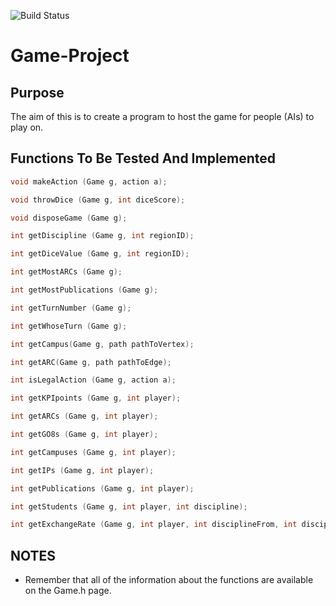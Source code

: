 ![Build Status](https://img.shields.io/teamcity/http/teamcity.jetbrains.com/s/bt345.svg)


# Game-Project

## Purpose
The aim of this is to create a program to host the game for people (AIs) to play on.

## Functions To Be Tested And Implemented
```c
void makeAction (Game g, action a); 

void throwDice (Game g, int diceScore);

void disposeGame (Game g);

int getDiscipline (Game g, int regionID);

int getDiceValue (Game g, int regionID);

int getMostARCs (Game g);

int getMostPublications (Game g);

int getTurnNumber (Game g);

int getWhoseTurn (Game g);

int getCampus(Game g, path pathToVertex);

int getARC(Game g, path pathToEdge);

int isLegalAction (Game g, action a);

int getKPIpoints (Game g, int player);

int getARCs (Game g, int player);

int getGO8s (Game g, int player);

int getCampuses (Game g, int player);

int getIPs (Game g, int player);

int getPublications (Game g, int player);

int getStudents (Game g, int player, int discipline);

int getExchangeRate (Game g, int player, int disciplineFrom, int disciplineTo);
```

## NOTES
- Remember that all of the information about the functions are available on the Game.h page.
